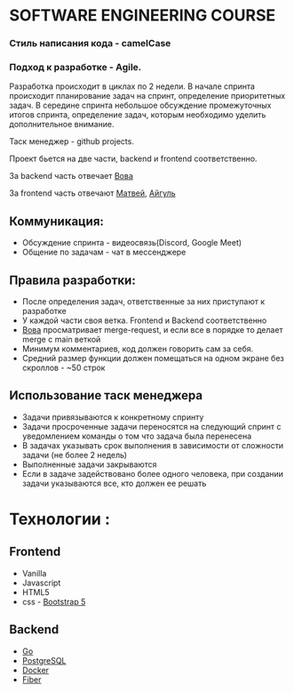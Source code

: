 # SOFTWARE ENGINEERING COURSE
### Стиль написания кода - camelCase

### Подход к разработке  - Agile. 

Разработка происходит в циклах по 2 недели. В начале спринта происходит планирование задач на спринт, определение приоритетных задач. В середине спринта небольшое обсуждение промежуточных итогов спринта, определение задач, которым необходимо уделить дополнительное внимание.

Таск менеджер  - github projects.

Проект бьется на две части, backend и frontend  соответственно.

За backend  часть отвечает [Вова](https://github.com/t67y110v)

За frontend часть отвечают [Матвей](https://github.com/TornadoVersion2), [Айгуль](https://github.com/Aigul26)

## Коммуникация: 
- Обсуждение спринта - видеосвязь(Discord, Google Meet)
- Общение по задачам - чат в мессенджере

## Правила разработки: 
- После определения задач, ответственные за них приступают к разработке
- У каждой части своя ветка. Frontend  и Backend  соответственно 
- [Вова](https://github.com/t67y110v) просматривает merge-request, и если все в порядке то делает merge  с main веткой 
- Минимум комментариев, код должен говорить сам за себя.
- Средний размер функции должен помещаться на одном экране без скроллов - ~50 строк 

## Использование таск менеджера 
- Задачи привязываются к конкретному спринту 
- Задачи просроченные задачи переносятся на следующий спринт с уведомлением команды о том что задача была перенесена 
- В задачах указывать срок выполнения в зависимости от сложности задачи (не более 2 недель)
- Выполненные задачи закрываются
- Если в задаче задействовано более одного человека, при создании задачи указываются все, кто должен ее решать

# Технологии : 

## Frontend 
- Vanilla 
- Javasсript 
- HTML5 
- css - [Bootstrap 5](https://getbootstrap.com/)

## Backend 
- [Go](https://go.dev)
- [PostgreSQL](https://www.postgresql.org)
- [Docker](https://www.docker.com/)
- [Fiber](https://github.com/gofiber/fiber)
